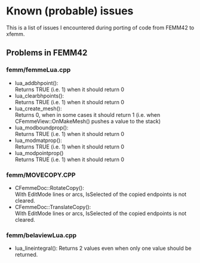 Known (probable) issues
=======================

This is a list of issues I encountered during porting of code from FEMM42 to xfemm.

## Problems in FEMM42

### femm/femmeLua.cpp

- lua_addbhpoint():  
  Returns TRUE (i.e. 1) when it should return 0
- lua_clearbhpoints():  
  Returns TRUE (i.e. 1) when it should return 0
- lua_create_mesh():  
  Returns 0, when in some cases it should return 1 (i.e. when CFemmeView::OnMakeMesh() pushes a value to the stack)
- lua_modboundprop():  
  Returns TRUE (i.e. 1) when it should return 0
- lua_modmatprop():  
  Returns TRUE (i.e. 1) when it should return 0
- lua_modpointprop()  
  Returns TRUE (i.e. 1) when it should return 0

### femm/MOVECOPY.CPP

- CFemmeDoc::RotateCopy():  
  With EditMode lines or arcs, IsSelected of the copied endpoints is not cleared.
- CFemmeDoc::TranslateCopy():  
  With EditMode lines or arcs, IsSelected of the copied endpoints is not cleared.

### femm/belaviewLua.cpp

- lua_lineintegral():
  Returns 2 values even when only one value should be returned.
